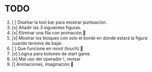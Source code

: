 # TODO

2. [ ] Diseñar la tool bar para mostrar puntuacion.
3. [x] Añadir las 3 siguientes figuras.
4. [x] Eliminar una fila con animación.🥶
5. [x] Mostrar los bloques con solo el borde en donde estará la figura cuando termine de bajar.
6. [ ] Que funcione en movil (touch).🥵
7. [x] Lógica para botones de start game.
8. [x] Mal uso del operador !, revisar
9. [] Animaciones, imaginación 🥳
